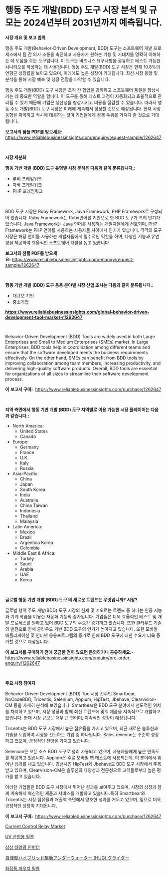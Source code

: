 <p><h1>행동 주도 개발(BDD) 도구 시장 분석 및 규모는 2024년부터 2031년까지 예측됩니다.</h1></p><p><strong>시장 개요 및 보고 범위</strong></p>
<p><p>행동 주도 개발(Behavior-Driven Development, BDD) 도구는 소프트웨어 개발 프로세스에서 팀 간 의사 소통을 촉진하고 사용자가 원하는 기능 및 기대치를 명확히 이해하는 데 도움을 주는 도구입니다. 이 도구는 비즈니스 요구사항을 공유하고 테스트 가능한 시나리오를 작성하는 데 사용됩니다. 행동 주도 개발(BDD) 도구 시장은 현재 10.8%의 연평균 성장률을 보이고 있으며, 미래에도 높은 성장이 기대됩니다. 최신 시장 동향 및 분석을 통해 시장 예측 및 성장 전망을 파악할 수 있습니다. </p><p>행동 주도 개발(BDD) 도구 시장은 조직 간 협업을 강화하고 소프트웨어 품질을 향상시키는 데 중요한 역할을 합니다. 이 도구를 통해 테스트 과정이 자동화되고 효율적으로 관리될 수 있기 때문에 기업은 생산성을 향상시키고 비용을 절감할 수 있습니다. 따라서 행동 주도 개발(BDD) 도구 시장은 미래에 계속해서 성장할 것으로 예상됩니다. 현재 시장 동향을 파악하고 적시에 대응하는 것이 기업들에게 경쟁 우위를 가져다 줄 것으로 기대됩니다.</p></p>
<p><strong>보고서의 샘플 PDF를 받으세요:</strong> <a href="https://www.reliablebusinessinsights.com/enquiry/request-sample/1262647">https://www.reliablebusinessinsights.com/enquiry/request-sample/1262647</a></p>
<p>&nbsp;</p>
<p><strong>시장 세분화</strong></p>
<p><strong>행동 기반 개발 (BDD) 도구 유형별 시장 분석은 다음과 같이 분류됩니다.:</strong></p>
<p><ul><li>루비 프레임워크</li><li>자바 프레임워크</li><li>PHP 프레임워크</li></ul></p>
<p>&nbsp;</p>
<p><p>BDD 도구 시장은 Ruby Framework, Java Framework, PHP Framework로 구성되어 있습니다. Ruby Framework는 Ruby언어를 기반으로 한 BDD 도구가 특히 인기가 있습니다. Java Framework는 Java 언어를 사용하는 개발자들에게 선호되며, PHP Framework는 PHP 언어를 사용하는 사용자들 사이에서 인기가 있습니다. 각각의 도구 시장은 해당 언어를 사용하는 개발자들에게 필수적인 역할을 하며, 다양한 기능과 유연성을 제공하여 효율적인 소프트웨어 개발을 돕고 있습니다.</p></p>
<p><strong>보고서의 샘플 PDF를 받으세요:</strong>&nbsp;<a href="https://www.reliablebusinessinsights.com/enquiry/request-sample/1262647">https://www.reliablebusinessinsights.com/enquiry/request-sample/1262647</a></p>
<p>&nbsp;</p>
<p><strong> 행동 기반 개발 (BDD) 도구 응용 분야별 시장 산업 조사는 다음과 같이 분류됩니다.:</strong></p>
<p><ul><li>대규모 기업</li><li>중소기업</li></ul></p>
<p><strong><a href="https://www.reliablebusinessinsights.com/global-behavior-driven-development-tool-market-r1262647">https://www.reliablebusinessinsights.com/global-behavior-driven-development-tool-market-r1262647</a></strong></p>
<p>&nbsp;</p>
<p><p>Behavior-Driven Development (BDD) Tools are widely used in both Large Enterprises and Small to Medium Enterprises (SMEs) market. In Large Enterprises, BDD tools help in coordination among different teams and ensure that the software developed meets the business requirements effectively. On the other hand, SMEs can benefit from BDD tools by improving collaboration among team members, increasing productivity, and delivering high-quality software products. Overall, BDD tools are essential for organizations of all sizes to streamline their software development process.</p></p>
<p><strong>이 보고서 구매:</strong>&nbsp; <a href="https://www.reliablebusinessinsights.com/purchase/1262647">https://www.reliablebusinessinsights.com/purchase/1262647</a></p>
<p>&nbsp;</p>
<p><strong>지역 측면에서 행동 기반 개발 (BDD) 도구 지역별로 이용 가능한 시장 플레이어는 다음과 같습니다.:</strong></p>
<p><ul>
    <li>
        North America:
        <ul>
            <li>United States</li>
            <li>Canada</li>
        </ul>
    </li>
    <li>
        Europe:
        <ul>
            <li>Germany</li>
            <li>France</li>
            <li>U.K.</li>
            <li>Italy</li>
            <li>Russia</li>
        </ul>
    </li>
    <li>
        Asia-Pacific:
        <ul>
            <li>China</li>
            <li>Japan</li>
            <li>South Korea</li>
            <li>India</li>
            <li>Australia</li>
            <li>China Taiwan</li>
            <li>Indonesia</li>
            <li>Thailand</li>
            <li>Malaysia</li>
        </ul>
    </li>
    <li>
        Latin America:
        <ul>
            <li>Mexico</li>
            <li>Brazil</li>
            <li>Argentina Korea</li>
            <li>Colombia</li>
        </ul>
    </li>
    <li>
        Middle East & Africa:
        <ul>
            <li>Turkey</li>
            <li>Saudi</li>
            <li>Arabia</li>
            <li>UAE</li>
            <li>Korea</li>
        </ul>
    </li>
    </ul></p>
<p>&nbsp;</p>
<p><strong>글로벌 행동 기반 개발 (BDD) 도구 의 새로운 트렌드는 무엇입니까? 시장?</strong></p>
<p><p>글로벌 행위 주도 개발(BDD) 도구 시장의 현재 및 떠오르는 트렌드 중 하나는 인공 지능과 기계 학습을 이용한 자동화 기능의 증가입니다. 기업들은 더욱 효율적인 테스트 및 개발 프로세스를 원하고 있어 BDD 도구의 수요가 증가하고 있습니다. 또한 클라우드 기술의 발전으로 인해 클라우드 기반 BDD 도구의 인기가 높아지고 있습니다. 또한 모바일 애플리케이션 및 인터넷 응용프로그램의 증가로 인해 BDD 도구에 대한 수요가 더욱 증가할 것으로 예상됩니다.</p></p>
<p><strong>이 보고서를 구매하기 전에 궁금한 점이 있으면 문의하거나 공유하세요.</strong>- <a href="https://www.reliablebusinessinsights.com/enquiry/pre-order-enquiry/1262647">https://www.reliablebusinessinsights.com/enquiry/pre-order-enquiry/1262647</a></p>
<p>&nbsp;</p>
<p><strong>주요 시장 참여자</strong></p>
<p><p>Behavior-Driven Development (BDD) Tool시장 선수인 Smartbear, NoCodeBDD, Tricentis, Selenium, Appium, HipTest, Jbehave, Clearvision-CM 등을 자세히 분석해 보겠습니다. Smartbear은 BDD 도구 분야에서 선도적인 위치를 차지하고 있으며, 시장 성장과 함께 최신 트렌드에 맞춰 제품을 지속적으로 개발하고 있습니다. 현재 시장 규모는 매우 큰 편이며, 지속적인 성장이 예상됩니다.</p><p>Tricentis는 BDD 도구 시장에서 높은 점유율을 가지고 있으며, 최근 새로운 솔루션과 기술을 도입하여 시장을 선도하는 기업 중 하나입니다. Sales revenue는 꾸준히 성장하고 있으며, 긍정적인 전망을 가지고 있습니다.</p><p>Selenium은 오픈 소스 BDD 도구로 널리 사용되고 있으며, 사용자들에게 높은 만족도를 제공하고 있습니다. Appium은 주로 모바일 앱 테스트에 사용되는데, 이 분야에서 뛰어난 성과를 내고 있습니다. 경선사인 HipTest와 Jbehave도 BDD 도구 시장에서 주목받고 있으며, Clearvision-CM은 솔루션의 다양성과 전문성으로 고객들로부터 높은 평가를 받고 있습니다.</p><p>이러한 기업들은 BDD 도구 시장에서 뛰어난 성과를 보여주고 있으며, 시장의 성장과 함께 계속해서 혁신적인 제품과 서비스를 개발하고 있습니다.특히 Smartbear와 Tricentis는 시장 점유율과 매출액 측면에서 양호한 성과를 거두고 있으며, 앞으로 더욱 긍정적인 성장이 기대됩니다.</p></p>
<p><strong>이 보고서 구매:</strong>&nbsp;&nbsp;<a href="https://www.reliablebusinessinsights.com/purchase/1262647">https://www.reliablebusinessinsights.com/purchase/1262647</a></p>
<p><p><a href="https://issuu.com/reportprime-2/docs/current-control-relay-market-size-2030.pptx">Current Control Relay Market</a></p><p><a href="https://medium.com/@cierrahayes645/%EC%9E%90%EC%99%B8%EC%84%A0-%EC%82%B0%EC%97%85%EC%9A%A9-%ED%95%84%EB%A6%84-%EC%8B%9C%EC%9E%A5-%EC%84%B1%EA%B3%B5%EC%A0%81%EC%9D%B8-%EB%B9%84%EC%A6%88%EB%8B%88%EC%8A%A4-%EC%A0%84%EB%9E%B5%EC%9D%98-%EC%97%B4%EC%87%A0-2031%EB%85%84%EA%B9%8C%EC%A7%80%EC%9D%98-%EC%98%88%EC%B8%A1-49e11496265c">UV 산업용 필름</a></p><p><a href="https://medium.com/@emmettsaynford43546/%EC%82%BC%EC%83%81-%ED%83%9C%EC%96%91-%EC%9D%B8%EB%B2%84%ED%84%B0-%EC%8B%9C%EC%9E%A5%EC%9D%80-%EC%8B%9C%EC%9E%A5-%EC%A0%90%EC%9C%A0%EC%9C%A8-%EC%8B%9C%EC%9E%A5-%ED%8A%B8%EB%A0%8C%EB%93%9C-%EB%B0%8F-%EC%8B%9C%EC%9E%A5-%EC%84%B1%EC%9E%A5%EC%97%90-%EB%8C%80%ED%95%9C-%EC%A0%95%EB%B3%B4%EB%A5%BC-%EC%A0%9C%EA%B3%B5%ED%95%A9%EB%8B%88%EB%8B%A4-26f9231e1da4">삼상 태양광 인버터</a></p><p><a href="https://medium.com/@hugofirst21/%E8%87%AA%E5%BE%8B%E3%83%8F%E3%82%A4%E3%83%96%E3%83%AA%E3%83%83%E3%83%89%E9%A7%86%E5%8B%95%E6%B0%B4%E4%B8%AD-hug-%E3%82%B0%E3%83%A9%E3%82%A4%E3%83%80%E3%83%BC%E5%B8%82%E5%A0%B4%E3%81%AE%E5%88%86%E6%9E%90-%E3%82%B0%E3%83%AD%E3%83%BC%E3%83%90%E3%83%AB%E7%94%A3%E6%A5%AD%E3%81%AE%E8%A6%8B%E8%A7%A3%E3%81%A8%E4%BA%88%E6%B8%AC-2024%E5%B9%B4%E3%81%8B%E3%82%892031%E5%B9%B4-8b4f98b8c10c">自律型ハイブリッド駆動アンダーウォーター (HUG) グライダー</a></p><p><a href="https://github.com/fatmarawatan39/Market-Research-Report-List-1/blob/main/979913192246.md">화장품 파우치 필름</a></p></p>